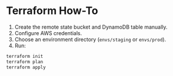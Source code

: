 # Terraform How-To

1. Create the remote state bucket and DynamoDB table manually.
2. Configure AWS credentials.
3. Choose an environment directory (`envs/staging` or `envs/prod`).
4. Run:
```bash
terraform init
terraform plan
terraform apply
```
